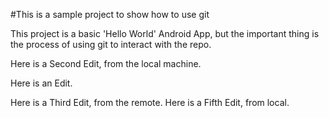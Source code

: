 #This is a sample project to show how to use git

This project is a basic 'Hello World' Android App, but the 
important thing is the process of using git to interact with the repo.

Here is a Second Edit, from the local machine.


Here is an Edit.

Here is a Third Edit, from the remote. Here is a Fifth Edit, from local.
